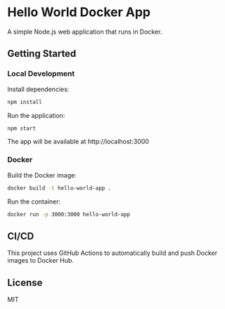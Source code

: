 # Hello World Docker App

A simple Node.js web application that runs in Docker.

## Getting Started

### Local Development

Install dependencies:
```bash
npm install
```

Run the application:
```bash
npm start
```

The app will be available at http://localhost:3000

### Docker

Build the Docker image:
```bash
docker build -t hello-world-app .
```

Run the container:
```bash
docker run -p 3000:3000 hello-world-app
```

## CI/CD

This project uses GitHub Actions to automatically build and push Docker images to Docker Hub.

## License

MIT
